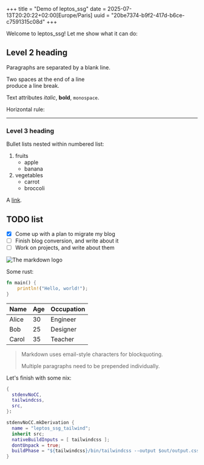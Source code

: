 +++
title = "Demo of leptos_ssg"
date = 2025-07-13T20:20:22+02:00[Europe/Paris]
uuid = "20be7374-b9f2-417d-b6ce-c7591315c08d"
+++

Welcome to leptos_ssg! Let me show what it can do:

## Level 2 heading

Paragraphs are separated 
by a blank line.

Two spaces at the end of a line  
produce a line break.

Text attributes _italic_, **bold**, `monospace`.

Horizontal rule:

---

### Level 3 heading

Bullet lists nested within numbered list:

  1. fruits
     * apple
     * banana
  2. vegetables
     - carrot
     - broccoli

A [link](http://example.com).

## TODO list

- [x] Come up with a plan to migrate my blog
- [ ] Finish blog conversion, and write about it
- [ ] Work on projects, and write about them

![The markdown logo](https://upload.wikimedia.org/wikipedia/commons/4/48/Markdown-mark.svg)

Some rust:
```rust
fn main() {
    println!("Hello, world!");
}
```


| Name | Age | Occupation |
|------|-----|------------|
| Alice | 30 | Engineer |
| Bob | 25 | Designer |
| Carol | 35 | Teacher |


> Markdown uses email-style
characters for blockquoting.
>
> Multiple paragraphs need to be prepended individually.

Let's finish with some nix:
```nix
{
  stdenvNoCC,
  tailwindcss,
  src,
}:

stdenvNoCC.mkDerivation {
  name = "leptos_ssg_tailwind";
  inherit src;
  nativeBuildInputs = [ tailwindcss ];
  dontUnpack = true;
  buildPhase = "${tailwindcss}/bin/tailwindcss --output $out/output.css --cwd ${src} --minify";
}
```
